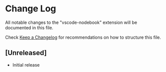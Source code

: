 # Change Log

All notable changes to the "vscode-nodebook" extension will be documented in this file.

Check [Keep a Changelog](http://keepachangelog.com/) for recommendations on how to structure this file.

## [Unreleased]

- Initial release

